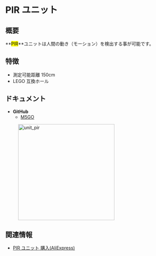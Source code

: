 # PIR ユニット



## 概要

**<mark>PIR</mark>**ユニットは人間の動き（モーション）を検出する事が可能です。

## 特徴

- 測定可能距離 150cm
- LEGO 互換ホール

## ドキュメント

- **GitHub**
  - [M5GO](https://github.com/m5stack/M5GO)

<figure>
    <img src="assets/img/product_pics/unit/M5GO_Unit_pir.png" alt="unit_pir" width="300px" height="300px">
</figure>

## 関連情報

- [PIR ユニット 購入(AliExpress)](https://www.aliexpress.com/store/product/M5Stack-PIR-Pir-GPIO/3226069_32931794651.html)